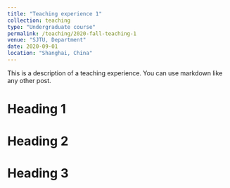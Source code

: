 ```yaml
---
title: "Teaching experience 1"
collection: teaching
type: "Undergraduate course"
permalink: /teaching/2020-fall-teaching-1
venue: "SJTU, Department"
date: 2020-09-01
location: "Shanghai, China"
---
```


This is a description of a teaching experience. You can use markdown like any other post.

Heading 1
======

Heading 2
======

Heading 3
======
